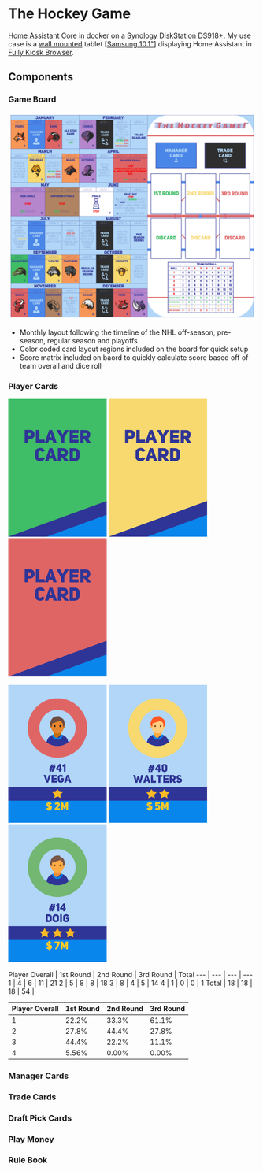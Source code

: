 # The Hockey Game

[Home Assistant Core](https://home-assistant.io/) in [docker](https://www.docker.com/) on a  [Synology DiskStation DS918+](https://www.synology.com/products/DS918+). My use case is a [wall mounted](https://www.durable.eu/information-and-presentation/tablet-holder/wall-mounted-tablet-holder/tablet-holder-wall.html) tablet [[Samsung 10.1"](https://www.samsung.com/us/mobile/tablets/galaxy-tab-a/galaxy-tab-a-10-1-2019-32gb-black-wi-fi-sm-t510nzkaxar/)] displaying Home Assistant in [Fully Kiosk Browser](https://www.ozerov.de/fully-kiosk-browser/).

## Components

### Game Board

![screenshot](https://github.com/Tanner3644/the-hockey-game/blob/main/screenshots/Game%20Board.png)

* Monthly layout following the timeline of the NHL off-season, pre-season, regular season and playoffs
* Color coded card layout regions included on the board for quick setup
* Score matrix included on baord to quickly calculate score based off of team overall and dice roll

### Player Cards

<img src="https://github.com/Tanner3644/the-hockey-game/blob/main/screenshots/1%20-%20Evans.png" width="200">  <img src="https://github.com/Tanner3644/the-hockey-game/blob/main/screenshots/5%20-%20Gill.png" width="200">  <img src="https://github.com/Tanner3644/the-hockey-game/blob/main/screenshots/2%20Willis.png" width="200">

<img src="https://github.com/Tanner3644/the-hockey-game/blob/main/screenshots/41%20-%20Vega.png" width="200">  <img src="https://github.com/Tanner3644/the-hockey-game/blob/main/screenshots/40%20-%20Walters.png" width="200">  <img src="https://github.com/Tanner3644/the-hockey-game/blob/main/screenshots/14%20-%20Doig.png" width="200">

Player Overall | 1st Round | 2nd Round | 3rd Round | Total
--- | --- | --- | ---
1 | 4 | 6 | 11 | 21
2 | 5 | 8 | 8 | 18
3 | 8 | 4 | 5 | 14
4 | 1 | 0 | 0 | 1
Total | 18 | 18 | 18 | 54 | 

Player Overall | 1st Round | 2nd Round | 3rd Round
--- | --- | --- | ---
1 | 22.2% | 33.3% | 61.1%
2 | 27.8% | 44.4% | 27.8% 
3 | 44.4% | 22.2% | 11.1%
4 | 5.56% | 0.00% | 0.00%

### Manager Cards

### Trade Cards

### Draft Pick Cards

### Play Money

### Rule Book
